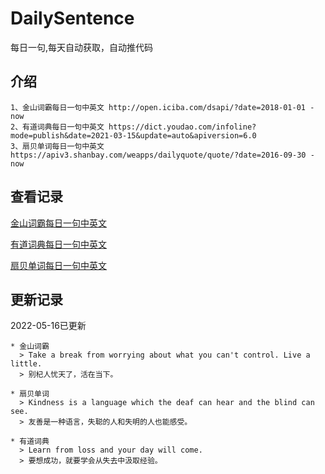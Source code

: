# DailySentence

每日一句,每天自动获取，自动推代码

## 介绍

```
1、金山词霸每日一句中英文 http://open.iciba.com/dsapi/?date=2018-01-01 - now
2、有道词典每日一句中英文 https://dict.youdao.com/infoline?mode=publish&date=2021-03-15&update=auto&apiversion=6.0
3、扇贝单词每日一句中英文 https://apiv3.shanbay.com/weapps/dailyquote/quote/?date=2016-09-30 - now
```

## 查看记录

[金山词霸每日一句中英文](./data/iciba/)

[有道词典每日一句中英文](./data/youdao/)

[扇贝单词每日一句中英文](./data/shanbay/)

## 更新记录
2022-05-16已更新 
```
* 金山词霸
  > Take a break from worrying about what you can't control. Live a little.
  > 别杞人忧天了，活在当下。

* 扇贝单词
  > Kindness is a language which the deaf can hear and the blind can see.
  > 友善是一种语言，失聪的人和失明的人也能感受。

* 有道词典
  > Learn from loss and your day will come.
  > 要想成功，就要学会从失去中汲取经验。

```
